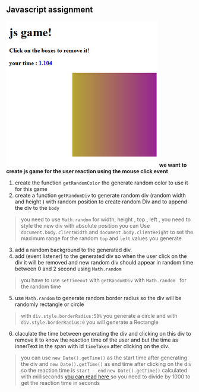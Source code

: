 ## Javascript assignment
![javascript reaction](js.png)
**we want to create js game for the user reaction using the mouse click event**

1.  create the function  `getRandomColor`  tho generate random color to use it for this game
2.  create a function  `getRandomDiv`  to generate random div (random width and height ) with random position to create random Div and to append the div to  the  `body`  

>you need to use `Math.random` for width, height , top , left , you need to style the new div with absolute position
>you can Use `document.body.clientWidth` and `document.body.clientHeight` to set the maximum range for the random `top` and `left` values you generate

3.  add a random background to the generated div.
4.  add (event listener) to the generated div so when the user click on the div it will be removed and new random div should appear in random time between 0 and 2 second using  `Math.random ` 

> you have to use `setTimeout` with `getRandomDiv` with  `Math.random ` for the random time 


5. use `Math.random` to generate random border radius so the div will be randomly rectangle or circle 

> with `div.style.borderRadius:50%` you generate a circle and with `div.style.borderRadius:0` you will generate a Rectangle
6. claculate the time between generating the div and clicking on this div to remove it to know the reaction time of the user and but the time as innerText in the span with id `timeTaken` after clicking on the div. 
> you can use `new Date().getTime()`  as the start time after generating the div and `new Date().getTime()`  as end time after clicking on the div so the reaction time is `start - end` 
> `new Date().getTime()`  calculated with milliseconds [you can read here ](https://developer.mozilla.org/en-US/docs/Web/JavaScript/Reference/Global_Objects/Date/getTime) so you need to divide by 1000 to get the reaction time in seconds

